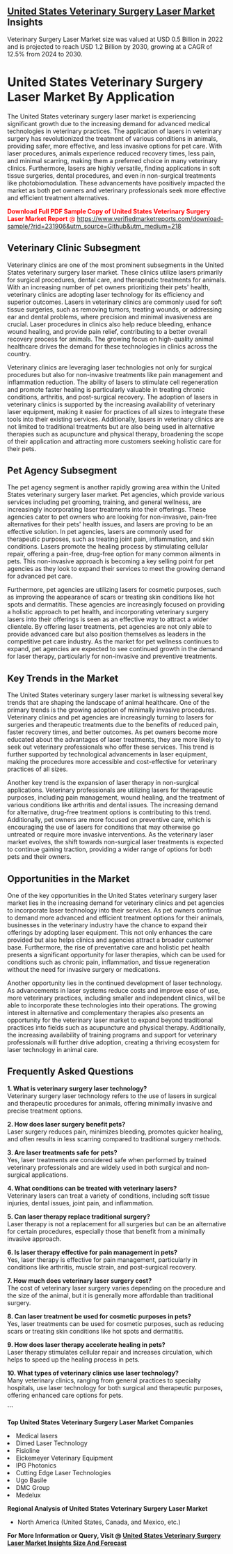 <h2><a href="https://www.verifiedmarketreports.com/download-sample/?rid=231906&amp;utm_source=Github&amp;utm_medium=218" target="_blank">United States Veterinary Surgery Laser Market</a> Insights</h2><p>Veterinary Surgery Laser Market size was valued at USD 0.5 Billion in 2022 and is projected to reach USD 1.2 Billion by 2030, growing at a CAGR of 12.5% from 2024 to 2030.</p><p> <h1>United States Veterinary Surgery Laser Market By Application</h1> <p>The United States veterinary surgery laser market is experiencing significant growth due to the increasing demand for advanced medical technologies in veterinary practices. The application of lasers in veterinary surgery has revolutionized the treatment of various conditions in animals, providing safer, more effective, and less invasive options for pet care. With laser procedures, animals experience reduced recovery times, less pain, and minimal scarring, making them a preferred choice in many veterinary clinics. Furthermore, lasers are highly versatile, finding applications in soft tissue surgeries, dental procedures, and even in non-surgical treatments like photobiomodulation. These advancements have positively impacted the market as both pet owners and veterinary professionals seek more effective and efficient treatment alternatives. <p><span class=""><span style="color: #ff0000;"><strong>Download Full PDF Sample Copy of United States Veterinary Surgery Laser Market Report</strong> @ </span><a href="https://www.verifiedmarketreports.com/download-sample/?rid=231906&amp;utm_source=Github&amp;utm_medium=218" target="_blank">https://www.verifiedmarketreports.com/download-sample/?rid=231906&amp;utm_source=Github&amp;utm_medium=218</a></span></p></p> <h2>Veterinary Clinic Subsegment</h2> <p>Veterinary clinics are one of the most prominent subsegments in the United States veterinary surgery laser market. These clinics utilize lasers primarily for surgical procedures, dental care, and therapeutic treatments for animals. With an increasing number of pet owners prioritizing their pets' health, veterinary clinics are adopting laser technology for its efficiency and superior outcomes. Lasers in veterinary clinics are commonly used for soft tissue surgeries, such as removing tumors, treating wounds, or addressing ear and dental problems, where precision and minimal invasiveness are crucial. Laser procedures in clinics also help reduce bleeding, enhance wound healing, and provide pain relief, contributing to a better overall recovery process for animals. The growing focus on high-quality animal healthcare drives the demand for these technologies in clinics across the country. <p>Veterinary clinics are leveraging laser technologies not only for surgical procedures but also for non-invasive treatments like pain management and inflammation reduction. The ability of lasers to stimulate cell regeneration and promote faster healing is particularly valuable in treating chronic conditions, arthritis, and post-surgical recovery. The adoption of lasers in veterinary clinics is supported by the increasing availability of veterinary laser equipment, making it easier for practices of all sizes to integrate these tools into their existing services. Additionally, lasers in veterinary clinics are not limited to traditional treatments but are also being used in alternative therapies such as acupuncture and physical therapy, broadening the scope of their application and attracting more customers seeking holistic care for their pets.</p> <h2>Pet Agency Subsegment</h2> <p>The pet agency segment is another rapidly growing area within the United States veterinary surgery laser market. Pet agencies, which provide various services including pet grooming, training, and general wellness, are increasingly incorporating laser treatments into their offerings. These agencies cater to pet owners who are looking for non-invasive, pain-free alternatives for their pets' health issues, and lasers are proving to be an effective solution. In pet agencies, lasers are commonly used for therapeutic purposes, such as treating joint pain, inflammation, and skin conditions. Lasers promote the healing process by stimulating cellular repair, offering a pain-free, drug-free option for many common ailments in pets. This non-invasive approach is becoming a key selling point for pet agencies as they look to expand their services to meet the growing demand for advanced pet care. <p>Furthermore, pet agencies are utilizing lasers for cosmetic purposes, such as improving the appearance of scars or treating skin conditions like hot spots and dermatitis. These agencies are increasingly focused on providing a holistic approach to pet health, and incorporating veterinary surgery lasers into their offerings is seen as an effective way to attract a wider clientele. By offering laser treatments, pet agencies are not only able to provide advanced care but also position themselves as leaders in the competitive pet care industry. As the market for pet wellness continues to expand, pet agencies are expected to see continued growth in the demand for laser therapy, particularly for non-invasive and preventive treatments.</p> <h2>Key Trends in the Market</h2> <p>The United States veterinary surgery laser market is witnessing several key trends that are shaping the landscape of animal healthcare. One of the primary trends is the growing adoption of minimally invasive procedures. Veterinary clinics and pet agencies are increasingly turning to lasers for surgeries and therapeutic treatments due to the benefits of reduced pain, faster recovery times, and better outcomes. As pet owners become more educated about the advantages of laser treatments, they are more likely to seek out veterinary professionals who offer these services. This trend is further supported by technological advancements in laser equipment, making the procedures more accessible and cost-effective for veterinary practices of all sizes.</p> <p>Another key trend is the expansion of laser therapy in non-surgical applications. Veterinary professionals are utilizing lasers for therapeutic purposes, including pain management, wound healing, and the treatment of various conditions like arthritis and dental issues. The increasing demand for alternative, drug-free treatment options is contributing to this trend. Additionally, pet owners are more focused on preventive care, which is encouraging the use of lasers for conditions that may otherwise go untreated or require more invasive interventions. As the veterinary laser market evolves, the shift towards non-surgical laser treatments is expected to continue gaining traction, providing a wider range of options for both pets and their owners.</p> <h2>Opportunities in the Market</h2> <p>One of the key opportunities in the United States veterinary surgery laser market lies in the increasing demand for veterinary clinics and pet agencies to incorporate laser technology into their services. As pet owners continue to demand more advanced and efficient treatment options for their animals, businesses in the veterinary industry have the chance to expand their offerings by adopting laser equipment. This not only enhances the care provided but also helps clinics and agencies attract a broader customer base. Furthermore, the rise of preventative care and holistic pet health presents a significant opportunity for laser therapies, which can be used for conditions such as chronic pain, inflammation, and tissue regeneration without the need for invasive surgery or medications.</p> <p>Another opportunity lies in the continued development of laser technology. As advancements in laser systems reduce costs and improve ease of use, more veterinary practices, including smaller and independent clinics, will be able to incorporate these technologies into their operations. The growing interest in alternative and complementary therapies also presents an opportunity for the veterinary laser market to expand beyond traditional practices into fields such as acupuncture and physical therapy. Additionally, the increasing availability of training programs and support for veterinary professionals will further drive adoption, creating a thriving ecosystem for laser technology in animal care.</p> <h2>Frequently Asked Questions</h2> <p><strong>1. What is veterinary surgery laser technology?</strong><br>Veterinary surgery laser technology refers to the use of lasers in surgical and therapeutic procedures for animals, offering minimally invasive and precise treatment options.</p> <p><strong>2. How does laser surgery benefit pets?</strong><br>Laser surgery reduces pain, minimizes bleeding, promotes quicker healing, and often results in less scarring compared to traditional surgery methods.</p> <p><strong>3. Are laser treatments safe for pets?</strong><br>Yes, laser treatments are considered safe when performed by trained veterinary professionals and are widely used in both surgical and non-surgical applications.</p> <p><strong>4. What conditions can be treated with veterinary lasers?</strong><br>Veterinary lasers can treat a variety of conditions, including soft tissue injuries, dental issues, joint pain, and inflammation.</p> <p><strong>5. Can laser therapy replace traditional surgery?</strong><br>Laser therapy is not a replacement for all surgeries but can be an alternative for certain procedures, especially those that benefit from a minimally invasive approach.</p> <p><strong>6. Is laser therapy effective for pain management in pets?</strong><br>Yes, laser therapy is effective for pain management, particularly in conditions like arthritis, muscle strain, and post-surgical recovery.</p> <p><strong>7. How much does veterinary laser surgery cost?</strong><br>The cost of veterinary laser surgery varies depending on the procedure and the size of the animal, but it is generally more affordable than traditional surgery.</p> <p><strong>8. Can laser treatment be used for cosmetic purposes in pets?</strong><br>Yes, laser treatments can be used for cosmetic purposes, such as reducing scars or treating skin conditions like hot spots and dermatitis.</p> <p><strong>9. How does laser therapy accelerate healing in pets?</strong><br>Laser therapy stimulates cellular repair and increases circulation, which helps to speed up the healing process in pets.</p> <p><strong>10. What types of veterinary clinics use laser technology?</strong><br>Many veterinary clinics, ranging from general practices to specialty hospitals, use laser technology for both surgical and therapeutic purposes, offering enhanced care options for pets.</p> ```</p><p><strong>Top United States Veterinary Surgery Laser Market Companies</strong></p><div data-test-id=""><p><li>Medical lasers</li><li> Dimed Laser Technology</li><li> Fisioline</li><li> Eickemeyer Veterinary Equipment</li><li> IPG Photonics</li><li> Cutting Edge Laser Technologies</li><li> Ugo Basile</li><li> DMC Group</li><li> Medelux</li></p><div><strong>Regional Analysis of&nbsp;United States Veterinary Surgery Laser Market</strong></div><ul><li dir="ltr"><p dir="ltr">North America&nbsp;(United States, Canada, and Mexico, etc.)</p></li></ul><p><strong>For More Information or Query, Visit @&nbsp;</strong><strong><a href="https://www.verifiedmarketreports.com/product/veterinary-surgery-laser-market/?utm_source=Github&amp;utm_medium=218" target="_blank">United States Veterinary Surgery Laser Market Insights Size And Forecast</a></strong></p></div>
